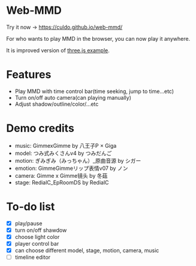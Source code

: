 # Web-MMD
Try it now -> https://culdo.github.io/web-mmd/

For who wants to play MMD in the browser, you can now play it anywhere.

It is improved version of [three.js example](https://threejs.org/examples/#webgl_loader_mmd_audio).

# Features
* Play MMD with time control bar(time seeking, jump to time...etc)
* Turn on/off auto camera(can playing manually)
* Adjust shadow/outline/color/...etc

# Demo credits
* music: GimmexGimme by 八王子P × Giga
* model: つみ式みくさんv4 by つみだんご
* motion: ぎみぎみ（みっちゃん）_原曲音源 by シガー
* emotion: GimmeGimmeリップ表情v07 by ノン
* camera: Gimme x Gimme镜头 by 冬菇
* stage: RedialC_EpRoomDS by RedialC

# To-do list
- [x] play/pause
- [x] turn on/off shawdow
- [x] choose light color
- [x] player control bar
- [x] can choose different model, stage, motion, camera, music
- [ ] timeline editor
